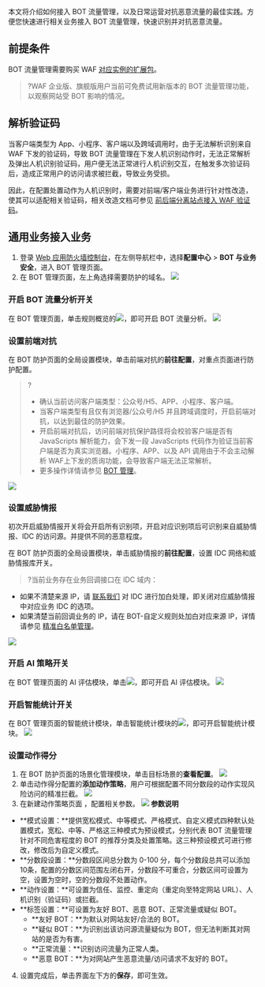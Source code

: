 本文将介绍如何接入 BOT 流量管理，以及日常运营对抗恶意流量的最佳实践。方便您快速进行相关业务接入 BOT 流量管理，快速识别并对抗恶意流量。

## 前提条件
BOT 流量管理需要购买 WAF [对应实例的扩展包](https://cloud.tencent.com/document/product/627/11730#.E6.89.A9.E5.B1.95.E5.8C.85.E4.BB.B7.E6.A0.BC.E8.AF.B4.E6.98.8E)。
>?WAF 企业版、旗舰版用户当前可免费试用新版本的 BOT 流量管理功能，以观察网站受 BOT 影响的情况。

## 解析验证码
当客户端类型为 App、小程序、客户端以及跨域调用时，由于无法解析识别来自 WAF 下发的验证码，导致 BOT 流量管理在下发人机识别动作时，无法正常解析及弹出人机识别验证码，用户便无法正常进行人机识别交互，在触发多次验证码后，造成正常用户的访问请求被拦截，导致业务受损。

因此，在配置处置动作为人机识别时，需要对前端/客户端业务进行针对性改造，使其可以适配相关验证码，相关改造文档可参见 [前后端分离站点接入 WAF 验证码](https://cloud.tencent.com/document/product/627/68386)。

## 通用业务接入业务
1. 登录 [Web 应用防火墙控制台](https://console.cloud.tencent.com/guanjia/tea-botconfig)，在左侧导航栏中，选择**配置中心** > **BOT 与业务安全**，进入 BOT 管理页面。
2. 在 BOT 管理页面，左上角选择需要防护的域名。
![](https://qcloudimg.tencent-cloud.cn/raw/212386b8f183eff1884dd757d0cf18ed.png)

### 开启 BOT 流量分析开关
在 BOT 管理页面，单击规则概览的![](https://qcloudimg.tencent-cloud.cn/raw/709545b423bcfaec510882a60c477030.png)，即可开启 BOT 流量分析。
![](https://qcloudimg.tencent-cloud.cn/raw/9a7e4fde2a44fc6ffa2baa644775d2cb.png)

### 设置前端对抗
在 BOT 防护页面的全局设置模块，单击前端对抗的**前往配置**，对重点页面进行防护配置。
>?
>- 确认当前访问客户端类型：公众号/H5、APP、小程序、客户端。
>- 当客户端类型有且仅有浏览器/公众号/H5 并且跨域调度时，开启前端对抗，以达到最佳的防护效果。
>- 开启前端对抗后，访问前端对抗保护路径将会校验客户端是否有 JavaScripts 解析能力，会下发一段 JavaScripts 代码作为验证当前客户端是否为真实浏览器。小程序、APP、以及 API 调用由于不会主动解析 WAF上下发的质询功能，会导致客户端无法正常解析。
>- 更多操作详情请参见 [BOT 管理](https://cloud.tencent.com/document/product/627/65688)。
>
![](https://qcloudimg.tencent-cloud.cn/raw/3612f271c0301ccf55d3f53a543298fc.png)

### 设置威胁情报
初次开启威胁情报开关将会开启所有识别项，开启对应识别项后可识别来自威胁情报、IDC 的访问源。并提供不同的恶意程度。

在 BOT 防护页面的全局设置模块，单击威胁情报的**前往配置**，设置 IDC 网络和威胁情报库开关。
>?当前业务存在业务回调接口在 IDC 域内：
 - 如果不清楚来源 IP，请 [联系我们](https://cloud.tencent.com/online-service) 对 IDC 进行加白处理，即关闭对应威胁情报中对应业务 IDC 的选项。
 - 如果清楚当前回调业务的 IP，请在 BOT-自定义规则处加白对应来源 IP，详情请参见 [精准白名单管理](https://cloud.tencent.com/document/product/627/64382)。
>
![](https://qcloudimg.tencent-cloud.cn/raw/bab3ce5df3fac855fdaa35e376e9cddb.png)
### 开启 AI 策略开关
 在 BOT 管理页面的 AI 评估模块，单击![](https://qcloudimg.tencent-cloud.cn/raw/25ee88daf408bcac2a80287e314e669c.png)，即可开启 AI 评估模块。
![](https://qcloudimg.tencent-cloud.cn/raw/0218d3e6eb5c3f457e4def9bc3c029b4.png)

### 开启智能统计开关
在 BOT 管理页面的智能统计模块，单击智能统计模块的![](https://qcloudimg.tencent-cloud.cn/raw/f05a86c4176526c2846a61f2a2207a37.png)，即可开启智能统计模块。
![](https://qcloudimg.tencent-cloud.cn/raw/c371efa02e59ba380c1e715b60d592b0.png)

### 设置动作得分
1. 在 BOT 防护页面的场景化管理模块，单击目标场景的**查看配置**。
![](https://qcloudimg.tencent-cloud.cn/raw/93321f05747d159a31f35256cdd7ed27.png)
2. 单击动作得分配置的**添加动作策略**，用户可根据配置不同分数段的动作实现风险访问的精准拦截。
![](https://qcloudimg.tencent-cloud.cn/raw/66271541999d79e418c1ea944f139aef.png)
3. 在新建动作策略页面 ，配置相关参数。
![](https://qcloudimg.tencent-cloud.cn/raw/39b2de21c2e5b76d0d777123b234b4b2.png)
**参数说明**
 - **模式设置：**提供宽松模式、中等模式、严格模式、自定义模式四种默认处置模式，宽松、中等、严格这三种模式为预设模式，分别代表 BOT 流量管理针对不同危害程度的 BOT 的推荐分类及处置策略。这三种预设模式可进行修改，修改后为自定义模式。
 - **分数段设置：**分数段区间总分数为 0-100 分，每个分数段总共可以添加10条，配置的分数区间范围左闭右开，分数段不可重合，分数区间可设置为空，设置为空时，空的分数段不处置动作。
 - **动作设置：**可设置为信任、监控、重定向（重定向至特定网站 URL）、人机识别（验证码）或拦截。
 - **标签设置：**可设置为友好 BOT、恶意 BOT、正常流量或疑似 BOT。
    - **友好 BOT：**为默认对网站友好/合法的 BOT。
    - **疑似 BOT：**为识别出该访问源流量疑似为 BOT，但无法判断其对网站的是否为有害。
    - **正常流量：**识别访问流量为正常人类。
    - **恶意 BOT：**为对网站产生恶意流量/访问请求不友好的 BOT。
4. 设置完成后，单击界面左下方的**保存**，即可生效。

